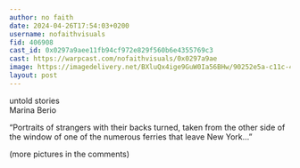 ```yaml
---
author: no faith
date: 2024-04-26T17:54:03+0200
username: nofaithvisuals
fid: 406908
cast_id: 0x0297a9aee11fb94cf972e829f560b6e4355769c3
cast: https://warpcast.com/nofaithvisuals/0x0297a9ae
image: https://imagedelivery.net/BXluQx4ige9GuW0Ia56BHw/90252e5a-c11c-4fdd-03de-e357a1b7a400/original
layout: post
---
```

untold stories  
Marina Berio  
  
“Portraits of strangers with their backs turned, taken from the other side of the window of one of the numerous ferries that leave New York…”  
  
(more pictures in the comments)  

<img src='https://imagedelivery.net/BXluQx4ige9GuW0Ia56BHw/90252e5a-c11c-4fdd-03de-e357a1b7a400/original' alt='' referrerpolicy='no-referrer'/>